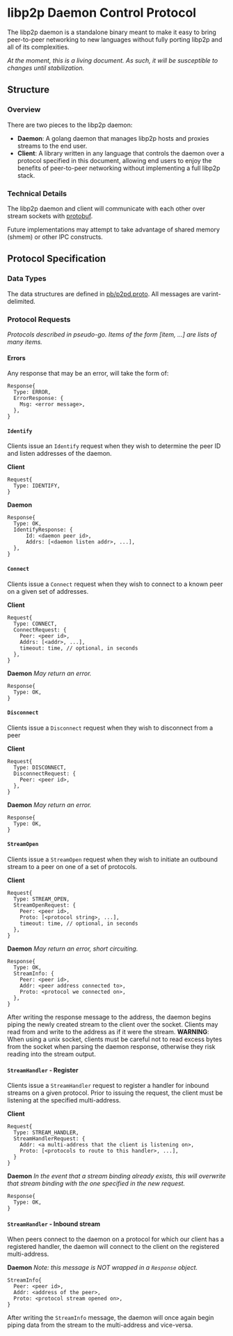 # libp2p Daemon Control Protocol

The libp2p daemon is a standalone binary meant to make it easy to bring
peer-to-peer networking to new languages without fully porting libp2p and all
of its complexities.

_At the moment, this is a living document. As such, it will be susceptible to
changes until stabilization._

## Structure

### Overview

There are two pieces to the libp2p daemon:

- __Daemon__: A golang daemon that manages libp2p hosts and proxies streams to
  the end user.
- __Client__: A library written in any language that controls the daemon over
  a protocol specified in this document, allowing end users to enjoy the
  benefits of peer-to-peer networking without implementing a full libp2p stack.

### Technical Details

The libp2p daemon and client will communicate with each other over stream sockets with [protobuf](https://developers.google.com/protocol-buffers/).

Future implementations may attempt to take advantage of shared memory (shmem)
or other IPC constructs.

## Protocol Specification

### Data Types

The data structures are defined in [pb/p2pd.proto](../pb/p2pd.proto). All messages
are varint-delimited.

### Protocol Requests

*Protocols described in pseudo-go. Items of the form [item, ...] are lists of
many items.*

#### Errors

Any response that may be an error, will take the form of:

```
Response{
  Type: ERROR,
  ErrorResponse: {
    Msg: <error message>,
  },
}
```

#### `Identify`

Clients issue an `Identify` request when they wish to determine the peer ID and
listen addresses of the daemon.

**Client**
```
Request{
  Type: IDENTIFY,
}
```

**Daemon**
```
Response{
  Type: OK,
  IdentifyResponse: {
      Id: <daemon peer id>,
      Addrs: [<daemon listen addr>, ...],
  },
}
```

#### `Connect`

Clients issue a `Connect` request when they wish to connect to a known peer on a
given set of addresses.

**Client**
```
Request{
  Type: CONNECT,
  ConnectRequest: {
    Peer: <peer id>,
    Addrs: [<addr>, ...],
    timeout: time, // optional, in seconds
  },
}
```

**Daemon**
*May return an error.*
```
Response{
  Type: OK,
}
```

#### `Disconnect`

Clients issue a `Disconnect` request when they wish to disconnect from a peer

**Client**
```
Request{
  Type: DISCONNECT,
  DisconnectRequest: {
    Peer: <peer id>,
  },
}
```

**Daemon**
*May return an error.*
```
Response{
  Type: OK,
}
```


#### `StreamOpen`

Clients issue a `StreamOpen` request when they wish to initiate an outbound
stream to a peer on one of a set of protocols.

**Client**
```
Request{
  Type: STREAM_OPEN,
  StreamOpenRequest: {
    Peer: <peer id>,
    Proto: [<protocol string>, ...],
    timeout: time, // optional, in seconds
  },
}
```

**Daemon**
*May return an error, short circuiting.*
```
Response{
  Type: OK,
  StreamInfo: {
    Peer: <peer id>,
    Addr: <peer address connected to>,
    Proto: <protocol we connected on>,
  },
}
```

After writing the response message to the address, the daemon begins piping the
newly created stream to the client over the socket.
Clients may read from and write to the address as if it were the stream.
**WARNING**: When using a unix socket, clients must be careful not to read
excess bytes from the socket when parsing the daemon response, otherwise they
risk reading into the stream output.

#### `StreamHandler` - Register

Clients issue a `StreamHandler` request to register a handler for inbound
streams on a given protocol. Prior to issuing the request, the client must be
listening at the specified multi-address.

**Client**
```
Request{
  Type: STREAM_HANDLER,
  StreamHandlerRequest: {
    Addr: <a multi-address that the client is listening on>,
    Proto: [<protocols to route to this handler>, ...],
  }
}
```

**Daemon**
*In the event that a stream binding already exists, this will overwrite that
stream binding with the one specified in the new request.*
```
Response{
  Type: OK,
}
```

#### `StreamHandler` - Inbound stream

When peers connect to the daemon on a protocol for which our client has a
registered handler, the daemon will connect to the client on the registered
multi-address.

**Daemon**
*Note: this message is NOT wrapped in a `Response` object.*
```
StreamInfo{
  Peer: <peer id>,
  Addr: <address of the peer>,
  Proto: <protocol stream opened on>,
}
```

After writing the `StreamInfo` message, the daemon will once again begin piping
data from the stream to the multi-address and vice-versa.
